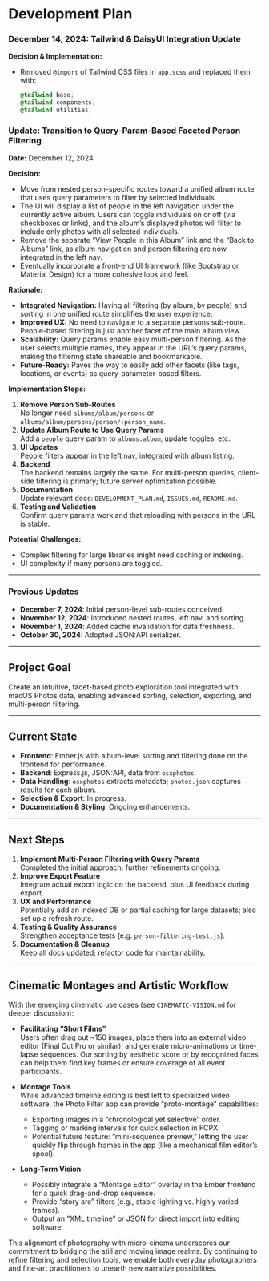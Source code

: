 # Development Plan

### December 14, 2024: Tailwind & DaisyUI Integration Update

**Decision & Implementation:**

- Removed `@import` of Tailwind CSS files in `app.scss` and replaced them with:
  ```scss
  @tailwind base;
  @tailwind components;
  @tailwind utilities;
  ```

### Update: Transition to Query-Param-Based Faceted Person Filtering

**Date:** December 12, 2024

**Decision:**

- Move from nested person-specific routes toward a unified album route that uses query parameters to filter by selected individuals.
- The UI will display a list of people in the left navigation under the currently active album. Users can toggle individuals on or off (via checkboxes or links), and the album’s displayed photos will filter to include only photos with all selected individuals.
- Remove the separate “View People in this Album” link and the “Back to Albums” link, as album navigation and person filtering are now integrated in the left nav.
- Eventually incorporate a front-end UI framework (like Bootstrap or Material Design) for a more cohesive look and feel.

**Rationale:**

- **Integrated Navigation:** Having all filtering (by album, by people) and sorting in one unified route simplifies the user experience.
- **Improved UX:** No need to navigate to a separate persons sub-route. People-based filtering is just another facet of the main album view.
- **Scalability:** Query params enable easy multi-person filtering. As the user selects multiple names, they appear in the URL’s query params, making the filtering state shareable and bookmarkable.
- **Future-Ready:** Paves the way to easily add other facets (like tags, locations, or events) as query-parameter-based filters.

**Implementation Steps:**

1. **Remove Person Sub-Routes**  
   No longer need `albums/album/persons` or `albums/album/persons/person/:person_name`.
2. **Update Album Route to Use Query Params**  
   Add a `people` query param to `albums.album`, update toggles, etc.
3. **UI Updates**  
   People filters appear in the left nav, integrated with album listing.
4. **Backend**  
   The backend remains largely the same. For multi-person queries, client-side filtering is primary; future server optimization possible.
5. **Documentation**  
   Update relevant docs: `DEVELOPMENT_PLAN.md`, `ISSUES.md`, `README.md`.
6. **Testing and Validation**  
   Confirm query params work and that reloading with persons in the URL is stable.

**Potential Challenges:**

- Complex filtering for large libraries might need caching or indexing.
- UI complexity if many persons are toggled.

---

### Previous Updates

- **December 7, 2024**: Initial person-level sub-routes conceived.
- **November 12, 2024**: Introduced nested routes, left nav, and sorting.
- **November 1, 2024**: Added cache invalidation for data freshness.
- **October 30, 2024**: Adopted JSON:API serializer.

---

## Project Goal

Create an intuitive, facet-based photo exploration tool integrated with macOS Photos data, enabling advanced sorting, selection, exporting, and multi-person filtering.

---

## Current State

- **Frontend**: Ember.js with album-level sorting and filtering done on the frontend for performance.
- **Backend**: Express.js, JSON:API, data from `osxphotos`.
- **Data Handling**: `osxphotos` extracts metadata; `photos.json` captures results for each album.
- **Selection & Export**: In progress.
- **Documentation & Styling**: Ongoing enhancements.

---

## Next Steps

1. **Implement Multi-Person Filtering with Query Params**  
   Completed the initial approach; further refinements ongoing.
2. **Improve Export Feature**  
   Integrate actual export logic on the backend, plus UI feedback during export.
3. **UX and Performance**  
   Potentially add an indexed DB or partial caching for large datasets; also set up a refresh route.
4. **Testing & Quality Assurance**  
   Strengthen acceptance tests (e.g. `person-filtering-test.js`).
5. **Documentation & Cleanup**  
   Keep all docs updated; refactor code for maintainability.

---

## Cinematic Montages and Artistic Workflow

With the emerging cinematic use cases (see `CINEMATIC-VISION.md` for deeper discussion):

- **Facilitating “Short Films”**  
  Users often drag out ~150 images, place them into an external video editor (Final Cut Pro or similar), and generate micro-animations or time-lapse sequences. Our sorting by aesthetic score or by recognized faces can help them find key frames or ensure coverage of all event participants.

- **Montage Tools**  
  While advanced timeline editing is best left to specialized video software, the Photo Filter app can provide “proto-montage” capabilities:

  - Exporting images in a “chronological yet selective” order.
  - Tagging or marking intervals for quick selection in FCPX.
  - Potential future feature: “mini-sequence preview,” letting the user quickly flip through frames in the app (like a mechanical film editor’s spool).

- **Long-Term Vision**
  - Possibly integrate a “Montage Editor” overlay in the Ember frontend for a quick drag-and-drop sequence.
  - Provide “story arc” filters (e.g., stable lighting vs. highly varied frames).
  - Output an “XML timeline” or JSON for direct import into editing software.

This alignment of photography with micro-cinema underscores our commitment to bridging the still and moving image realms. By continuing to refine filtering and selection tools, we enable both everyday photographers and fine-art practitioners to unearth new narrative possibilities.
